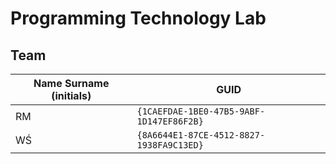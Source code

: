# Programming Technology Lab

## Team

| Name Surname (initials) | GUID                                     |
| ----------------------- | ---------------------------------------- |
| RM                      | `{1CAEFDAE-1BE0-47B5-9ABF-1D147EF86F2B}` |
| WŚ        | `{8A6644E1-87CE-4512-8827-1938FA9C13ED}` |